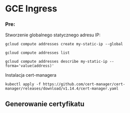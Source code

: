 # GCE Ingress

### Pre:
Stworzenie globalnego statycznego adresu IP:
```
gcloud compute addresses create my-static-ip --global
```

```
gcloud compute addresses list
```

```
gcloud compute addresses describe my-static-ip --forma='value(address)'
```

Instalacja cert-managera
```
kubectl apply -f https://github.com/cert-manager/cert-manager/releases/download/v1.14.4/cert-manager.yaml
```
## Generowanie certyfikatu

